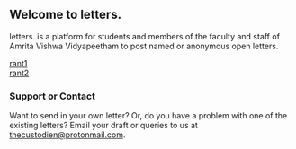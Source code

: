 ## Welcome to letters.

letters. is a platform for students and members of the faculty and staff of Amrita Vishwa Vidyapeetham to post named or anonymous open letters.

[rant1](/letters/rant1.md)  
[rant2](/posts/rant2.md)


### Support or Contact

Want to send in your own letter? Or, do you have a problem with one of the existing letters? Email your draft or queries to us at [thecustodien@protonmail.com](thecustodien@protonmail.com).
